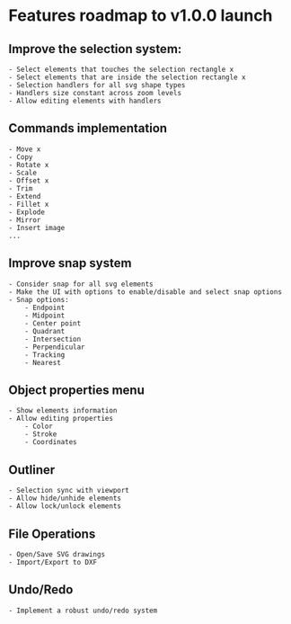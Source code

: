 # Features roadmap to v1.0.0 launch

## Improve the selection system:

    - Select elements that touches the selection rectangle x
    - Select elements that are inside the selection rectangle x
    - Selection handlers for all svg shape types
    - Handlers size constant across zoom levels
    - Allow editing elements with handlers

## Commands implementation

    - Move x
    - Copy
    - Rotate x
    - Scale
    - Offset x
    - Trim
    - Extend
    - Fillet x
    - Explode
    - Mirror
    - Insert image
    ...

## Improve snap system

    - Consider snap for all svg elements
    - Make the UI with options to enable/disable and select snap options
    - Snap options:
        - Endpoint
        - Midpoint
        - Center point
        - Quadrant
        - Intersection
        - Perpendicular
        - Tracking
        - Nearest

## Object properties menu

    - Show elements information
    - Allow editing properties
        - Color
        - Stroke
        - Coordinates

## Outliner

    - Selection sync with viewport
    - Allow hide/unhide elements
    - Allow lock/unlock elements

## File Operations

    - Open/Save SVG drawings
    - Import/Export to DXF

## Undo/Redo

    - Implement a robust undo/redo system
